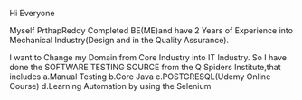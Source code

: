 Hi Everyone 

Myself PrthapReddy Completed BE(ME)and have 2 Years of Experience into Mechanical Industry(Design and in the Quality Assurance).

I want to Change my Domain from Core Industry into IT Industry.
So I have done the SOFTWARE TESTING SOURCE from the Q Spiders Institute,that includes
a.Manual Testing
b.Core Java
c.POSTGRESQL(Udemy Online Course)
d.Learning Automation by using the Selenium 
